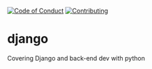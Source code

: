 [![Code of Conduct](https://img.shields.io/badge/Code%20of%20Conduct-Active-brightgreen.svg)](.github/CODE_OF_CONDUCT.md) [![Contributing](https://img.shields.io/badge/Contributions-Welcome-blue.svg)](.github/CONTRIBUTING.md)
# django
Covering Django and back-end dev with python
